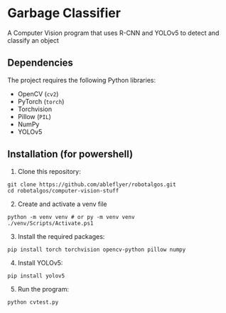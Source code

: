 # Garbage Classifier

A Computer Vision program that uses R-CNN and YOLOv5 to detect and classify an object

## Dependencies

The project requires the following Python libraries:

- OpenCV (`cv2`)
- PyTorch (`torch`)
- Torchvision
- Pillow (`PIL`)
- NumPy
- YOLOv5

## Installation (for powershell)

1. Clone this repository:
```
git clone https://github.com/ableflyer/robotalgos.git
cd robotalgos/computer-vision-stuff
```
2. Create and activate a venv file
```
python -m venv venv # or py -m venv venv
./venv/Scripts/Activate.ps1
```

3. Install the required packages:
```
pip install torch torchvision opencv-python pillow numpy
```

4. Install YOLOv5:
```
pip install yolov5
```

5. Run the program:
```
python cvtest.py
```
